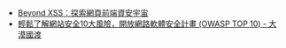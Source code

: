 

* [Beyond XSS：探索網頁前端資安宇宙](https://ithelp.ithome.com.tw/users/20091346/ironman/6155)
* [輕鬆了解網站安全10大風險，開放網路軟體安全計畫 (OWASP TOP 10) - 大漠國渡](https://desertcountrylife.blogspot.com/2023/03/10-owasp-top-10.html)
